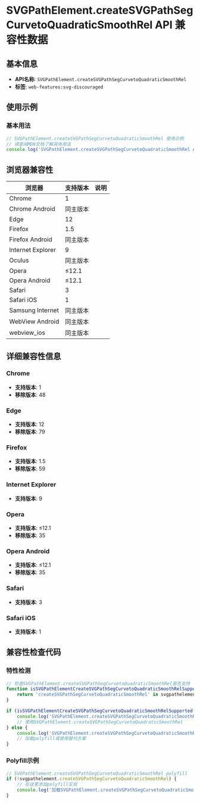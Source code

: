 # SVGPathElement.createSVGPathSegCurvetoQuadraticSmoothRel API 兼容性数据

## 基本信息

- **API名称**: `SVGPathElement.createSVGPathSegCurvetoQuadraticSmoothRel`
- **标签**: `web-features:svg-discouraged`

## 使用示例

### 基本用法

```javascript
// SVGPathElement.createSVGPathSegCurvetoQuadraticSmoothRel 使用示例
// 请查阅MDN文档了解具体用法
console.log('SVGPathElement.createSVGPathSegCurvetoQuadraticSmoothRel API');
```

## 浏览器兼容性

| 浏览器 | 支持版本 | 说明 |
|--------|----------|------|
| Chrome | 1 |  |
| Chrome Android | 同主版本 |  |
| Edge | 12 |  |
| Firefox | 1.5 |  |
| Firefox Android | 同主版本 |  |
| Internet Explorer | 9 |  |
| Oculus | 同主版本 |  |
| Opera | ≤12.1 |  |
| Opera Android | ≤12.1 |  |
| Safari | 3 |  |
| Safari iOS | 1 |  |
| Samsung Internet | 同主版本 |  |
| WebView Android | 同主版本 |  |
| webview_ios | 同主版本 |  |

## 详细兼容性信息

### Chrome

- **支持版本**: 1
- **移除版本**: 48

### Edge

- **支持版本**: 12
- **移除版本**: 79

### Firefox

- **支持版本**: 1.5
- **移除版本**: 59

### Internet Explorer

- **支持版本**: 9

### Opera

- **支持版本**: ≤12.1
- **移除版本**: 35

### Opera Android

- **支持版本**: ≤12.1
- **移除版本**: 35

### Safari

- **支持版本**: 3

### Safari iOS

- **支持版本**: 1

## 兼容性检查代码

### 特性检测

```javascript
// 检查SVGPathElement.createSVGPathSegCurvetoQuadraticSmoothRel是否支持
function isSVGPathElementCreateSVGPathSegCurvetoQuadraticSmoothRelSupported() {
    return 'createSVGPathSegCurvetoQuadraticSmoothRel' in svgpathelement && typeof svgpathelement.createSVGPathSegCurvetoQuadraticSmoothRel === 'function';
}

if (isSVGPathElementCreateSVGPathSegCurvetoQuadraticSmoothRelSupported()) {
    console.log('SVGPathElement.createSVGPathSegCurvetoQuadraticSmoothRel 支持');
    // 使用SVGPathElement.createSVGPathSegCurvetoQuadraticSmoothRel
} else {
    console.log('SVGPathElement.createSVGPathSegCurvetoQuadraticSmoothRel 不支持，需要polyfill');
    // 加载polyfill或使用替代方案
}
```

### Polyfill示例

```javascript
// SVGPathElement.createSVGPathSegCurvetoQuadraticSmoothRel polyfill
if (!svgpathelement.createSVGPathSegCurvetoQuadraticSmoothRel) {
    // 在这里添加polyfill实现
    console.log('加载SVGPathElement.createSVGPathSegCurvetoQuadraticSmoothRel polyfill');
}
```

